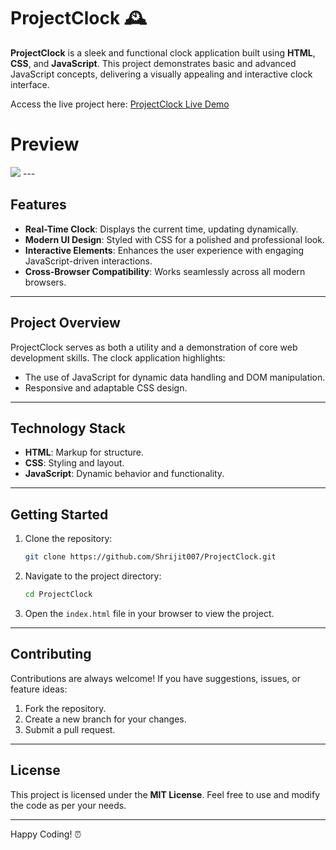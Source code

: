 
# ProjectClock 🕰️

**ProjectClock** is a sleek and functional clock application built using **HTML**, **CSS**, and **JavaScript**. This project demonstrates basic and advanced JavaScript concepts, delivering a visually appealing and interactive clock interface.  

Access the live project here: [ProjectClock Live Demo](https://shrijitraj-clock.netlify.app/)  

# Preview
<img src="https://github.com/user-attachments/assets/1092807a-0e40-42f8-b2c0-a9c0adfb0433">
---

## Features  

- **Real-Time Clock**: Displays the current time, updating dynamically.  
- **Modern UI Design**: Styled with CSS for a polished and professional look.  
- **Interactive Elements**: Enhances the user experience with engaging JavaScript-driven interactions.  
- **Cross-Browser Compatibility**: Works seamlessly across all modern browsers.  

---

## Project Overview  

ProjectClock serves as both a utility and a demonstration of core web development skills. The clock application highlights:  
- The use of JavaScript for dynamic data handling and DOM manipulation.  
- Responsive and adaptable CSS design.  

---

## Technology Stack  

- **HTML**: Markup for structure.  
- **CSS**: Styling and layout.  
- **JavaScript**: Dynamic behavior and functionality.  

---

## Getting Started  

1. Clone the repository:  
   ```bash  
   git clone https://github.com/Shrijit007/ProjectClock.git  
   ```  

2. Navigate to the project directory:  
   ```bash  
   cd ProjectClock  
   ```  

3. Open the `index.html` file in your browser to view the project.  

---

## Contributing  

Contributions are always welcome! If you have suggestions, issues, or feature ideas:  
1. Fork the repository.  
2. Create a new branch for your changes.  
3. Submit a pull request.  

---

## License  

This project is licensed under the **MIT License**. Feel free to use and modify the code as per your needs.  

---  

Happy Coding! ⏰ 
